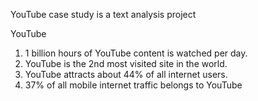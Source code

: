 YouTube case study is a text analysis project 

YouTube 
1. 1 billion hours of YouTube content is watched per day.
2. YouTube is the 2nd most visited site in the world.
3. YouTube attracts about 44% of all internet users.
4. 37% of all mobile internet traffic belongs to YouTube
   
